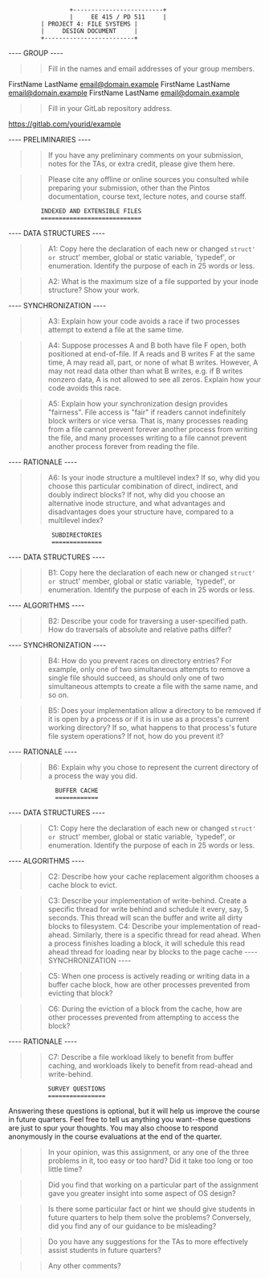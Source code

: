        	       	     +-------------------------+
       	       	     |	   EE 415 / PD 511     |
		     | PROJECT 4: FILE SYSTEMS |
		     |	   DESIGN DOCUMENT     |
		     +-------------------------+

---- GROUP ----

>> Fill in the names and email addresses of your group members.

FirstName LastName <email@domain.example>
FirstName LastName <email@domain.example>
FirstName LastName <email@domain.example>

>> Fill in your GitLab repository address.

https://gitlab.com/yourid/example

---- PRELIMINARIES ----

>> If you have any preliminary comments on your submission, notes for the
>> TAs, or extra credit, please give them here.

>> Please cite any offline or online sources you consulted while
>> preparing your submission, other than the Pintos documentation, course
>> text, lecture notes, and course staff.

		     INDEXED AND EXTENSIBLE FILES
		     ============================

---- DATA STRUCTURES ----

>> A1: Copy here the declaration of each new or changed `struct' or
>> `struct' member, global or static variable, `typedef', or
>> enumeration.  Identify the purpose of each in 25 words or less.

>> A2: What is the maximum size of a file supported by your inode
>> structure?  Show your work.

---- SYNCHRONIZATION ----

>> A3: Explain how your code avoids a race if two processes attempt to
>> extend a file at the same time.

>> A4: Suppose processes A and B both have file F open, both
>> positioned at end-of-file.  If A reads and B writes F at the same
>> time, A may read all, part, or none of what B writes.  However, A
>> may not read data other than what B writes, e.g. if B writes
>> nonzero data, A is not allowed to see all zeros.  Explain how your
>> code avoids this race.

>> A5: Explain how your synchronization design provides "fairness".
>> File access is "fair" if readers cannot indefinitely block writers
>> or vice versa.  That is, many processes reading from a file cannot
>> prevent forever another process from writing the file, and many
>> processes writing to a file cannot prevent another process forever
>> from reading the file.

---- RATIONALE ----

>> A6: Is your inode structure a multilevel index?  If so, why did you
>> choose this particular combination of direct, indirect, and doubly
>> indirect blocks?  If not, why did you choose an alternative inode
>> structure, and what advantages and disadvantages does your
>> structure have, compared to a multilevel index?

			    SUBDIRECTORIES
			    ==============

---- DATA STRUCTURES ----

>> B1: Copy here the declaration of each new or changed `struct' or
>> `struct' member, global or static variable, `typedef', or
>> enumeration.  Identify the purpose of each in 25 words or less.

---- ALGORITHMS ----

>> B2: Describe your code for traversing a user-specified path.  How
>> do traversals of absolute and relative paths differ?

---- SYNCHRONIZATION ----

>> B4: How do you prevent races on directory entries?  For example,
>> only one of two simultaneous attempts to remove a single file
>> should succeed, as should only one of two simultaneous attempts to
>> create a file with the same name, and so on.

>> B5: Does your implementation allow a directory to be removed if it
>> is open by a process or if it is in use as a process's current
>> working directory?  If so, what happens to that process's future
>> file system operations?  If not, how do you prevent it?

---- RATIONALE ----

>> B6: Explain why you chose to represent the current directory of a
>> process the way you did.

			     BUFFER CACHE
			     ============

---- DATA STRUCTURES ----

>> C1: Copy here the declaration of each new or changed `struct' or
>> `struct' member, global or static variable, `typedef', or
>> enumeration.  Identify the purpose of each in 25 words or less.

---- ALGORITHMS ----

>> C2: Describe how your cache replacement algorithm chooses a cache
>> block to evict.

>> C3: Describe your implementation of write-behind.
Create a specific thread for write behind and schedule it every, say, 
5 seconds. This thread will scan the buffer and write all dirty blocks
to filesystem.
>> C4: Describe your implementation of read-ahead.
Similarly, there is a specific thread for read ahead. When a process finishes
loading a block, it will schedule this read ahead thread for loading near by
blocks to the page cache
---- SYNCHRONIZATION ----

>> C5: When one process is actively reading or writing data in a
>> buffer cache block, how are other processes prevented from evicting
>> that block?

>> C6: During the eviction of a block from the cache, how are other
>> processes prevented from attempting to access the block?

---- RATIONALE ----

>> C7: Describe a file workload likely to benefit from buffer caching,
>> and workloads likely to benefit from read-ahead and write-behind.

			   SURVEY QUESTIONS
			   ================

Answering these questions is optional, but it will help us improve the
course in future quarters.  Feel free to tell us anything you
want--these questions are just to spur your thoughts.  You may also
choose to respond anonymously in the course evaluations at the end of
the quarter.

>> In your opinion, was this assignment, or any one of the three problems
>> in it, too easy or too hard?  Did it take too long or too little time?

>> Did you find that working on a particular part of the assignment gave
>> you greater insight into some aspect of OS design?

>> Is there some particular fact or hint we should give students in
>> future quarters to help them solve the problems?  Conversely, did you
>> find any of our guidance to be misleading?

>> Do you have any suggestions for the TAs to more effectively assist
>> students in future quarters?

>> Any other comments?
